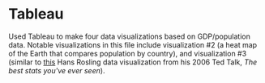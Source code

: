 # Tableau
Used Tableau to make four data visualizations based on GDP/population data. Notable visualizations in this file include visualization #2 (a heat map of the Earth that compares population by country), and visualization #3 (similar to [this](https://www.ted.com/talks/hans_rosling_the_best_stats_you_ve_ever_seen?utm_campaign=tedspread&utm_medium=referral&utm_source=tedcomshare) Hans Rosling data visualization from his 2006 Ted Talk, *The best stats you've ever seen*). 

